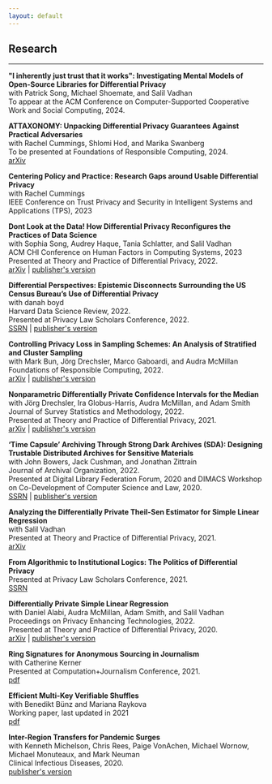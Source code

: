 ```yaml
---
layout: default
---
```

## Research

<hr>

<!---### Manuscripts

<hr>-->

<!--<hr>

<!---### Papers

<hr>-->

**"I inherently just trust that it works": Investigating Mental Models of Open-Source Libraries for Differential Privacy**\
with Patrick Song, Michael Shoemate, and Salil Vadhan\
To appear at the ACM Conference on Computer-Supported Cooperative Work and Social Computing, 2024.

**ATTAXONOMY: Unpacking Differential Privacy Guarantees Against Practical Adversaries**\
with Rachel Cummings, Shlomi Hod, and Marika Swanberg\
To be presented at Foundations of Responsible Computing, 2024.\
[arXiv](https://arxiv.org/pdf/2405.01716)

**Centering Policy and Practice: Research Gaps around Usable Differential Privacy**\
with Rachel Cummings\
IEEE Conference on Trust Privacy and Security in Intelligent Systems and Applications (TPS), 2023
 
**Dont Look at the Data! How Differential Privacy Reconfigures the Practices of Data Science**\
with Sophia Song, Audrey Haque, Tania Schlatter, and Salil Vadhan\
ACM CHI Conference on Human Factors in Computing Systems, 2023\
Presented at Theory and Practice of Differential Privacy, 2022.\
[arXiv](https://arxiv.org/abs/2302.11775) | [publisher's version](https://dl.acm.org/doi/abs/10.1145/3544548.3580791)
 
**Differential Perspectives: Epistemic Disconnects Surrounding the US Census Bureau’s Use of Differential Privacy**\
with danah boyd\
Harvard Data Science Review, 2022.\
Presented at Privacy Law Scholars Conference, 2022.\
[SSRN](https://papers.ssrn.com/sol3/papers.cfm?abstract_id=4077426) | [publisher's version](https://hdsr.mitpress.mit.edu/pub/3vj5j6i0)
 
**Controlling Privacy Loss in Sampling Schemes: An Analysis of Stratified and Cluster Sampling**\
with Mark Bun, Jörg Drechsler, Marco Gaboardi, and Audra McMillan\
Foundations of Responsible Computing, 2022.\
[arXiv](https://arxiv.org/pdf/2007.12674.pdf) | [publisher's version](https://drops.dagstuhl.de/opus/volltexte/2022/16524/)
 
**Nonparametric Differentially Private Confidence Intervals for the Median**\
with Jörg Drechsler, Ira Globus-Harris, Audra McMillan, and Adam Smith\
Journal of Survey Statistics and Methodology, 2022.\
Presented at Theory and Practice of Differential Privacy, 2021.\
[arXiv](https://arxiv.org/abs/2106.10333) | [publisher's version](https://academic.oup.com/jssam/article/10/3/804/6609829?login=false)
 
**‘Time Capsule’ Archiving Through Strong Dark Archives (SDA): Designing Trustable Distributed Archives for Sensitive Materials**\
with John Bowers, Jack Cushman, and Jonathan Zittrain\
Journal of Archival Organization, 2022.\
Presented at Digital Library Federation Forum, 2020 and DIMACS Workshop on Co-Development of Computer Science and Law, 2020.\
[SSRN](https://papers.ssrn.com/sol3/papers.cfm?abstract_id=4124742) | [publisher's version](https://www.tandfonline.com/doi/abs/10.1080/15332748.2022.2110552?journalCode=wjao20)

**Analyzing the Differentially Private Theil-Sen Estimator for Simple Linear Regression**\
with Salil Vadhan\
Presented at Theory and Practice of Differential Privacy, 2021.\
[arXiv](https://arxiv.org/abs/2207.13289)
 
**From Algorithmic to Institutional Logics: The Politics of Differential Privacy**\
Presented at Privacy Law Scholars Conference, 2021.\
[SSRN](https://papers.ssrn.com/sol3/papers.cfm?abstract_id=4079222)
 
**Differentially Private Simple Linear Regression**\
with Daniel Alabi, Audra McMillan, Adam Smith, and Salil Vadhan\
Proceedings on Privacy Enhancing Technologies, 2022.\
Presented at Theory and Practice of Differential Privacy, 2020.\
[arXiv](https://arxiv.org/abs/2007.05157) | [publisher's version](https://petsymposium.org/popets/2022/popets-2022-0041.php)

<!--- <hr>

### Unpublished Work

<hr> -->
 
**Ring Signatures for Anonymous Sourcing in Journalism**\
with Catherine Kerner\
Presented at Computation+Journalism Conference, 2021.\
[pdf](ring_sigs_2021.pdf)
 
**Efficient Multi-Key Verifiable Shuffles**\
with Benedikt Bünz and Mariana Raykova\
Working paper, last updated in 2021\
[pdf](bp_shuffle_2021.pdf)

**Inter-Region Transfers for Pandemic Surges**\
with Kenneth Michelson, Chris Rees, Paige VonAchen, Michael Wornow, Michael Monuteaux, and Mark Neuman\
Clinical Infectious Diseases, 2020.\
[publisher's version](https://academic.oup.com/cid/advance-article/doi/10.1093/cid/ciaa1549/5920707)
